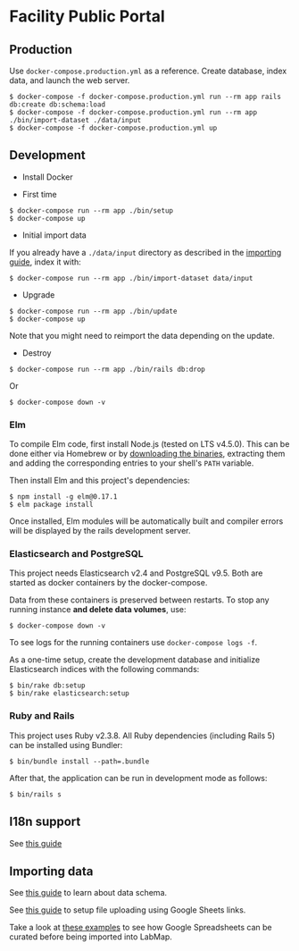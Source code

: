 # Facility Public Portal

## Production

Use `docker-compose.production.yml` as a reference. Create database, index data, and launch the web server.

```
$ docker-compose -f docker-compose.production.yml run --rm app rails db:create db:schema:load
$ docker-compose -f docker-compose.production.yml run --rm app ./bin/import-dataset ./data/input
$ docker-compose -f docker-compose.production.yml up
```

## Development

* Install Docker

* First time

```
$ docker-compose run --rm app ./bin/setup
$ docker-compose up
```

* Initial import data

If you already have a `./data/input` directory as described in the [importing guide](docs/importing.md), index it with:

```
$ docker-compose run --rm app ./bin/import-dataset data/input
```

* Upgrade

```
$ docker-compose run --rm app ./bin/update
$ docker-compose up
```

Note that you might need to reimport the data depending on the update.

* Destroy

```
$ docker-compose run --rm app ./bin/rails db:drop
```

Or

```
$ docker-compose down -v
```

### Elm

To compile Elm code, first install Node.js (tested on LTS v4.5.0).
This can be done either via Homebrew or by [downloading the binaries](https://nodejs.org/en/download/), extracting them and adding the corresponding entries to your shell's `PATH` variable.

Then install Elm and this project's dependencies:

```
$ npm install -g elm@0.17.1
$ elm package install
```

Once installed, Elm modules will be automatically built and compiler errors will be displayed by the rails development server.

### Elasticsearch and PostgreSQL

This project needs Elasticsearch v2.4 and PostgreSQL v9.5.
Both are started as docker containers by the docker-compose.

Data from these containers is preserved between restarts. To stop any running instance **and delete data volumes**, use:

```
$ docker-compose down -v
```

To see logs for the running containers use `docker-compose logs -f`.

As a one-time setup, create the development database and initialize Elasticsearch indices with the following commands:

```
$ bin/rake db:setup
$ bin/rake elasticsearch:setup
```

### Ruby and Rails

This project uses Ruby v2.3.8. All Ruby dependencies (including Rails 5) can be installed using Bundler:

```
$ bin/bundle install --path=.bundle
```

After that, the application can be run in development mode as follows:

```
$ bin/rails s
```

## I18n support

See [this guide](docs/i18n.md)

## Importing data

See [this guide](docs/importing.md) to learn about data schema.

See [this guide](docs/google_sheets_upload_setup.md) to setup file uploading using Google Sheets links.

Take a look at [these examples](docs/google_apps_scripts.md) to see how Google Spreadsheets can be curated before being imported into LabMap.
